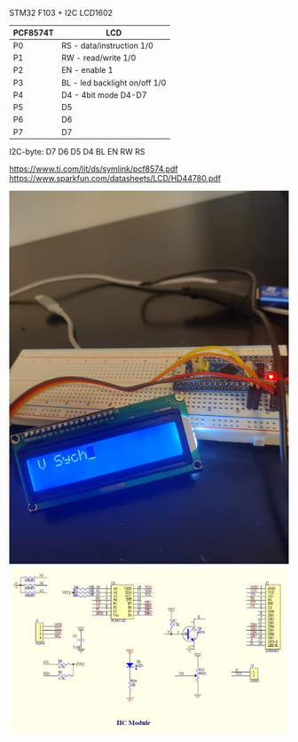 STM32 F103 + I2C LCD1602

| PCF8574T | LCD |
| ---      | --- |
| P0       | RS - data/instruction 1/0 |
| P1       | RW - read/write 1/0 |
| P2       | EN - enable 1 |
| P3       | BL - led backlight on/off 1/0 |
| P4       | D4 - 4bit mode D4-D7 |
| P5       | D5 |
| P6       | D6 |
| P7       | D7 |
 
I2C-byte: D7 D6 D5 D4 BL EN RW RS

https://www.ti.com/lit/ds/symlink/pcf8574.pdf
https://www.sparkfun.com/datasheets/LCD/HD44780.pdf


![i2c_breadboard](Docs/i2c_breadboard.jpg)
![i2c_lcd1602](Docs/i2c2lcd1602.png)